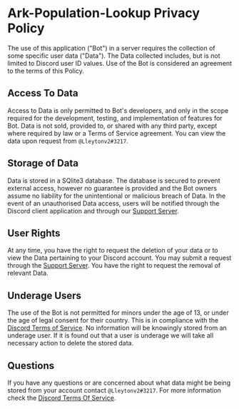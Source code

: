 # Ark-Population-Lookup Privacy Policy
The use of this application ("Bot") in a server requires the collection of some specific user data ("Data"). The Data collected includes, but is not limited to Discord user ID values. Use of the Bot is considered an agreement to the terms of this Policy.

## Access To Data
Access to Data is only permitted to Bot's developers, and only in the scope required for the development, testing, and implementation of features for Bot. Data is not sold, provided to, or shared with any third party, except where required by law or a Terms of Service agreement. You can view the data upon request from `@Lleytonv2#3217`.

## Storage of Data
Data is stored in a SQlite3 database. The database is secured to prevent external access, however no guarantee is provided and the Bot owners assume no liability for the unintentional or malicious breach of Data. In the event of an unauthorised Data access, users will be notified through the Discord client application and through our [Support Server](https://discord.gg/nCuavQDMFh).

## User Rights
At any time, you have the right to request the deletion of your data or to view the Data pertaining to your Discord account. You may submit a request through the [Support Server](https://discord.gg/nCuavQDMFh). You have the right to request the removal of relevant Data.

## Underage Users
The use of the Bot is not permitted for minors under the age of 13, or under the age of legal consent for their country. This is in compliance with the [Discord Terms of Service](https://discord.com/terms). No information will be knowingly stored from an underage user. If it is found out that a user is underage we will take all necessary action to delete the stored data.

## Questions
If you have any questions or are concerned about what data might be being stored from your account contact `@Lleytonv2#3217`. For more information check the [Discord Terms Of Service](https://discord.com/terms).
